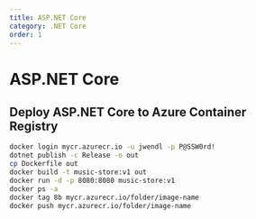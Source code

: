 ```yaml
---
title: ASP.NET Core
category: .NET Core
order: 1
---
```

# ASP.NET Core

## Deploy ASP.NET Core to Azure Container Registry

``` bash
docker login mycr.azurecr.io -u jwendl -p P@SSW0rd!
dotnet publish -c Release -o out
cp Dockerfile out
docker build -t music-store:v1 out
docker run -d -p 8080:8080 music-store:v1
docker ps -a
docker tag 8b mycr.azurecr.io/folder/image-name
docker push mycr.azurecr.io/folder/image-name
```

